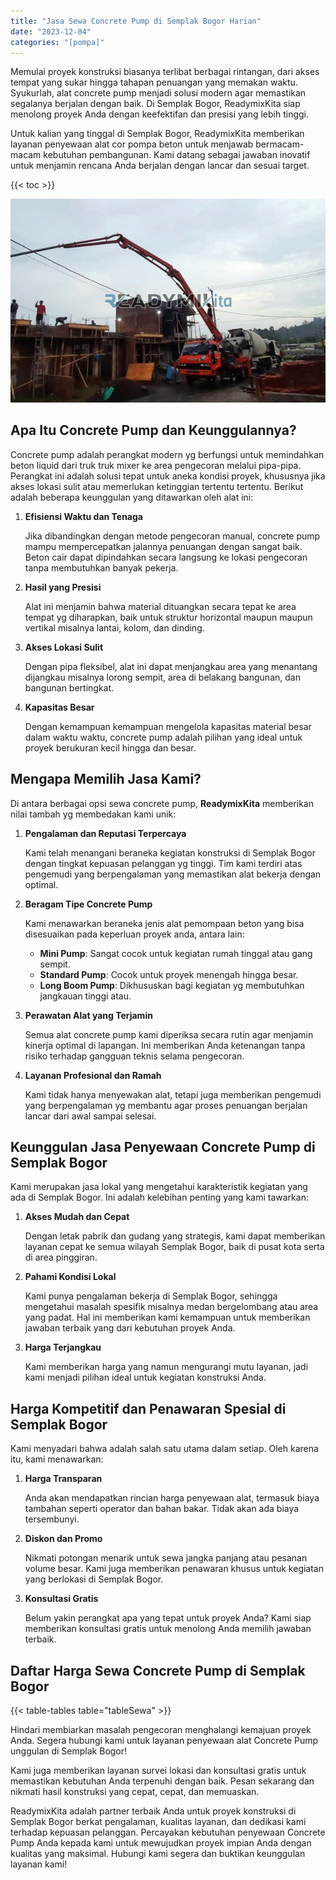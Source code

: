 ```yaml
---
title: "Jasa Sewa Concrete Pump di Semplak Bogor Harian"
date: "2023-12-04"
categories: "[pompa]"
---
```


Memulai proyek konstruksi biasanya terlibat berbagai rintangan, dari akses tempat yang sukar hingga tahapan penuangan yang memakan waktu. Syukurlah, alat concrete pump menjadi solusi modern agar memastikan segalanya berjalan dengan baik. Di Semplak Bogor, ReadymixKita siap menolong proyek Anda dengan keefektifan dan presisi yang lebih tinggi.

Untuk kalian yang tinggal di Semplak Bogor, ReadymixKita memberikan layanan penyewaan alat cor pompa beton untuk menjawab bermacam-macam kebutuhan pembangunan. Kami datang sebagai jawaban inovatif untuk menjamin rencana Anda berjalan dengan lancar dan sesuai target.

{{< toc >}}

![Jasa Sewa Concrete Pump di Semplak Bogor Harian](/images/pompa/sewa-pompa-01.jpg)

## Apa Itu Concrete Pump dan Keunggulannya?

Concrete pump adalah perangkat modern yg berfungsi untuk memindahkan beton liquid dari truk truk mixer ke area pengecoran melalui pipa-pipa. Perangkat ini adalah solusi tepat untuk aneka kondisi proyek, khususnya jika akses lokasi sulit atau memerlukan ketinggian tertentu tertentu. Berikut adalah beberapa keunggulan yang ditawarkan oleh alat ini:

1. **Efisiensi Waktu dan Tenaga**

   Jika dibandingkan dengan metode pengecoran manual, concrete pump mampu mempercepatkan jalannya penuangan dengan sangat baik. Beton cair dapat dipindahkan secara langsung ke lokasi pengecoran tanpa membutuhkan banyak pekerja.

2. **Hasil yang Presisi**

   Alat ini menjamin bahwa material dituangkan secara tepat ke area tempat yg diharapkan, baik untuk struktur horizontal maupun maupun vertikal misalnya lantai, kolom, dan dinding.

3. **Akses Lokasi Sulit**

   Dengan pipa fleksibel, alat ini dapat menjangkau area yang menantang dijangkau misalnya lorong sempit, area di belakang bangunan, dan bangunan bertingkat.

4. **Kapasitas Besar**

   Dengan kemampuan kemampuan mengelola kapasitas material besar dalam waktu waktu, concrete pump adalah pilihan yang ideal untuk proyek berukuran kecil hingga dan besar.

## Mengapa Memilih Jasa Kami?

Di antara berbagai opsi sewa concrete pump, **ReadymixKita** memberikan nilai tambah yg membedakan kami unik:

1. **Pengalaman dan Reputasi Terpercaya**

   Kami telah menangani beraneka kegiatan konstruksi di Semplak Bogor dengan tingkat kepuasan pelanggan yg tinggi. Tim kami terdiri atas pengemudi yang berpengalaman yang memastikan alat bekerja dengan optimal.

2. **Beragam Tipe Concrete Pump**

   Kami menawarkan beraneka jenis alat pemompaan beton yang bisa disesuaikan pada keperluan proyek anda, antara lain:
   - **Mini Pump**: Sangat cocok untuk kegiatan rumah tinggal atau gang sempit.
   - **Standard Pump**: Cocok untuk proyek menengah hingga besar.
   - **Long Boom Pump**: Dikhususkan bagi kegiatan yg membutuhkan jangkauan tinggi atau.

3. **Perawatan Alat yang Terjamin**

   Semua alat concrete pump kami diperiksa secara rutin agar menjamin kinerja optimal di lapangan. Ini memberikan Anda ketenangan tanpa risiko terhadap gangguan teknis selama pengecoran.

4. **Layanan Profesional dan Ramah**

   Kami tidak hanya menyewakan alat, tetapi juga memberikan pengemudi yang berpengalaman yg membantu agar proses penuangan berjalan lancar dari awal sampai selesai.

## Keunggulan Jasa Penyewaan Concrete Pump di Semplak Bogor

Kami merupakan jasa lokal yang mengetahui karakteristik kegiatan yang ada di Semplak Bogor. Ini adalah kelebihan penting yang kami tawarkan:

1. **Akses Mudah dan Cepat**

   Dengan letak pabrik dan gudang yang strategis, kami dapat memberikan layanan cepat ke semua wilayah Semplak Bogor, baik di pusat kota serta di area pinggiran.

2. **Pahami Kondisi Lokal**

   Kami punya pengalaman bekerja di Semplak Bogor, sehingga mengetahui masalah spesifik misalnya medan bergelombang atau area yang padat. Hal ini memberikan kami kemampuan untuk memberikan jawaban terbaik yang dari kebutuhan proyek Anda.

3. **Harga Terjangkau**

   Kami memberikan harga yang namun mengurangi mutu layanan, jadi kami menjadi pilihan ideal untuk kegiatan konstruksi Anda.

## Harga Kompetitif dan Penawaran Spesial di Semplak Bogor

Kami menyadari bahwa adalah salah satu utama dalam setiap. Oleh karena itu, kami menawarkan:

1. **Harga Transparan**

   Anda akan mendapatkan rincian harga penyewaan alat, termasuk biaya tambahan seperti operator dan bahan bakar. Tidak akan ada biaya tersembunyi.

2. **Diskon dan Promo**

   Nikmati potongan menarik untuk sewa jangka panjang atau pesanan volume besar. Kami juga memberikan penawaran khusus untuk kegiatan yang berlokasi di Semplak Bogor.

3. **Konsultasi Gratis**

   Belum yakin perangkat apa yang tepat untuk proyek Anda? Kami siap memberikan konsultasi gratis untuk menolong Anda memilih jawaban terbaik.

## Daftar Harga Sewa Concrete Pump di Semplak Bogor

{{< table-tables table="tableSewa" >}}

Hindari membiarkan masalah pengecoran menghalangi kemajuan proyek Anda. Segera hubungi kami untuk layanan penyewaan alat Concrete Pump unggulan di Semplak Bogor!

Kami juga memberikan layanan survei lokasi dan konsultasi gratis untuk memastikan kebutuhan Anda terpenuhi dengan baik. Pesan sekarang dan nikmati hasil konstruksi yang cepat, cepat, dan memuaskan.

ReadymixKita adalah partner terbaik Anda untuk proyek konstruksi di Semplak Bogor berkat pengalaman, kualitas layanan, dan dedikasi kami terhadap kepuasan pelanggan. Percayakan kebutuhan penyewaan Concrete Pump Anda kepada kami untuk mewujudkan proyek impian Anda dengan kualitas yang maksimal. Hubungi kami segera dan buktikan keunggulan layanan kami!
